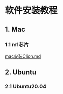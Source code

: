 # 软件安装教程

## 1. Mac

### 1.1 m1芯片

[mac安装Clion.md](https://github.com/niu0217/Documents/blob/main/SoftwareInstall/mac安装Clion.md)

## 2. Ubuntu

### 2.1 Ubuntu20.04

